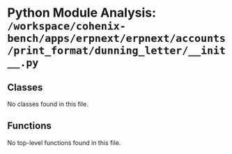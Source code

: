 # Python Module Analysis: `/workspace/cohenix-bench/apps/erpnext/erpnext/accounts/print_format/dunning_letter/__init__.py`

## Classes

No classes found in this file.


## Functions

No top-level functions found in this file.

